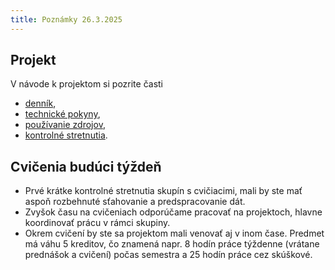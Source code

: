 ```yaml
---
title: Poznámky 26.3.2025
---
```



## Projekt

V návode k projektom si pozrite časti
* [denník](./Projects.html#denník),
* [technické pokyny](./Projects.html#technické-pokyny),
* [používanie zdrojov](./Projects.html#používanie-zdrojov),
* [kontrolné stretnutia](./Projects.html#kontrolné-stretnutia).

## Cvičenia budúci týždeň

* Prvé krátke kontrolné stretnutia skupín s cvičiacimi, mali by ste mať aspoň rozbehnuté sťahovanie a predspracovanie dát.
* Zvyšok času na cvičeniach odporúčame pracovať na projektoch, hlavne koordinovať prácu v rámci skupiny.
* Okrem cvičení by ste sa projektom mali venovať aj v inom čase. Predmet má váhu 5 kreditov, čo znamená napr. 8 hodín práce týždenne (vrátane prednášok a cvičení) počas semestra a 25 hodín práce cez skúškové.